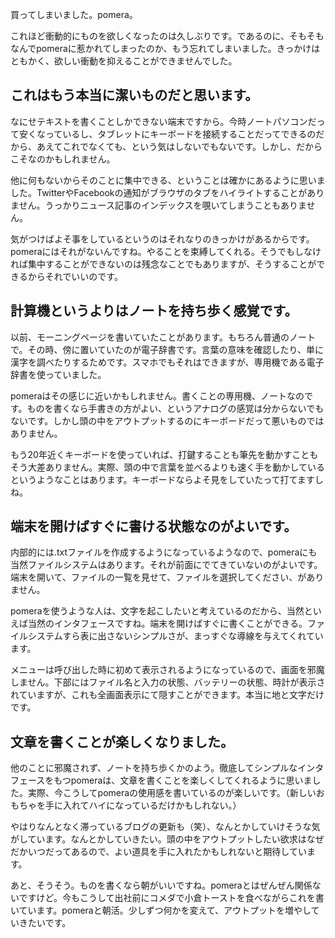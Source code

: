 買ってしまいました。pomera。

これほど衝動的にものを欲しくなったのは久しぶりです。であるのに、そもそもなんでpomeraに惹かれてしまったのか、もう忘れてしまいました。きっかけはともかく、欲しい衝動を抑えることができませんでした。

これはもう本当に潔いものだと思います。
----

なにせテキストを書くことしかできない端末ですから。今時ノートパソコンだって安くなっているし、タブレットにキーボードを接続することだってできるのだから、あえてこれでなくても、という気はしないでもないです。しかし、だからこそなのかもしれません。

他に何もないからそのことに集中できる、ということは確かにあるように思いました。TwitterやFacebookの通知がブラウザのタブをハイライトすることがありません。うっかりニュース記事のインデックスを覗いてしまうこともありません。

気がつけばよそ事をしているというのはそれなりのきっかけがあるからです。pomeraにはそれがないんですね。やることを束縛してくれる。そうでもしなければ集中することができないのは残念なことでもありますが、そうすることができるからそれでいいのです。

計算機というよりはノートを持ち歩く感覚です。
----

以前、モーニングページを書いていたことがあります。もちろん普通のノートで。その時、傍に置いていたのが電子辞書です。言葉の意味を確認したり、単に漢字を調べたりするためです。スマホでもそれはできますが、専用機である電子辞書を使っていました。

pomeraはその感じに近いかもしれません。書くことの専用機、ノートなのです。ものを書くなら手書きの方がよい、というアナログの感覚は分からないでもないです。しかし頭の中をアウトプットするのにキーボードだって悪いものではありません。

もう20年近くキーボードを使っていれば、打鍵することも筆先を動かすこともそう大差ありません。実際、頭の中で言葉を並べるよりも速く手を動かしているというようなことはあります。キーボードならよそ見をしていたって打てますしね。

端末を開けばすぐに書ける状態なのがよいです。
----

内部的には.txtファイルを作成するようになっているようなので、pomeraにも当然ファイルシステムはあります。それが前面にでてきていないのがよいです。端末を開いて、ファイルの一覧を見せて、ファイルを選択してください、がありません。

pomeraを使うような人は、文字を起こしたいと考えているのだから、当然といえば当然のインタフェースですね。端末を開けばすぐに書くことができる。ファイルシステムすら表に出さないシンプルさが、まっすぐな導線を与えてくれています。

メニューは呼び出した時に初めて表示されるようになっているので、画面を邪魔しません。下部にはファイル名と入力の状態、バッテリーの状態、時計が表示されていますが、これも全画面表示にて隠すことができます。本当に地と文字だけです。

文章を書くことが楽しくなりました。
----

他のことに邪魔されず、ノートを持ち歩くかのよう。徹底してシンプルなインタフェースをもつpomeraは、文章を書くことを楽しくしてくれるように思いました。実際、今こうしてpomeraの使用感を書いているのが楽しいです。（新しいおもちゃを手に入れてハイになっているだけかもしれない。）

やはりなんとなく滞っているブログの更新も（笑）、なんとかしていけそうな気がしています。なんとかしていきたい。頭の中をアウトプットしたい欲求はなぜだかいつだってあるので、よい道具を手に入れたかもしれないと期待しています。

あと、そうそう。ものを書くなら朝がいいですね。pomeraとはぜんぜん関係ないですけど。今もこうして出社前にコメダで小倉トーストを食べながらこれを書いています。pomeraと朝活。少しずつ何かを変えて、アウトプットを増やしていきたいです。
